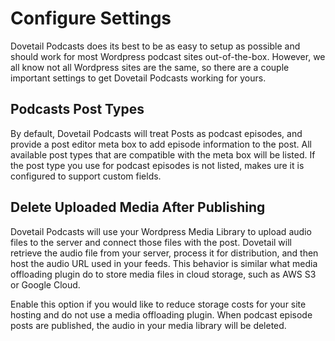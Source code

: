 # Configure Settings

Dovetail Podcasts does its best to be as easy to setup as possible and should work for most Wordpress podcast sites out-of-the-box. However, we all know not all Wordpress sites are the same, so there are a couple important settings to get Dovetail Podcasts working for yours.

## Podcasts Post Types

By default, Dovetail Podcasts will treat Posts as podcast episodes, and provide a post editor meta box to add episode information to the post. All available post types that are compatible with the meta box will be listed. If the post type you use for podcast episodes is not listed, makes ure it is configured to support custom fields.

## Delete Uploaded Media After Publishing

Dovetail Podcasts will use your Wordpress Media Library to upload audio files to the server and connect those files with the post. Dovetail will retrieve the audio file from your server, process it for distribution, and then host the audio URL used in your feeds. This behavior is similar what media offloading plugin do to store media files in cloud storage, such as AWS S3 or Google Cloud.

Enable this option if you would like to reduce storage costs for your site hosting and do not use a media offloading plugin. When podcast episode posts are published, the audio in your media library will be deleted.
